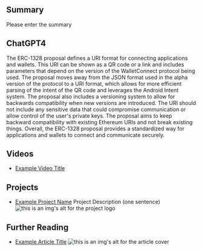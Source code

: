 ## Summary

Please enter the summary

## ChatGPT4

The ERC-1328 proposal defines a URI format for connecting applications and wallets. This URI can be shown as a QR code or a link and includes parameters that depend on the version of the WalletConnect protocol being used. The proposal moves away from the JSON format used in the alpha version of the protocol to a URI format, which allows for more efficient parsing of the intent of the QR code and leverages the Android Intent system. The proposal also includes a versioning system to allow for backwards compatibility when new versions are introduced. The URI should not include any sensitive data that could compromise communication or allow control of the user's private keys. The proposal aims to keep backward compatibility with existing Ethereum URIs and not break existing things. Overall, the ERC-1328 proposal provides a standardized way for applications and wallets to connect and communicate securely.

## Videos

- [Example Video Title](https://www.youtube.com/watch?v=TDGq4aeevgY)

## Projects

- [Example Project Name](https://xxxx.xxx/xxxxx) Project Description (one sentence) ![this is an img's alt for the project logo](https://xxxx.xxx/project-logo.xxx)

## Further Reading

- [Example Article Title](https://xxxx.xxx/xxxxx) ![this is an img's alt for the article cover](https://xxxx.xxx/article-cover.xxx)

